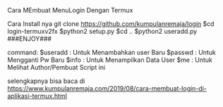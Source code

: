 Cara MEmbuat MenuLogin Dengan Termux

Cara Install nya 
git clone 
https://github.com/kumpulanremaja/login
$cd login-termuxv2fx
$python2 setup.py
$cd ..
$python2 useradd.py
###ENJOY###


command:
$useradd : Untuk Menambahkan user Baru
$passwd : Untuk Mengganti Pw Baru
$info : Untuk Menampilkan Data User
$me : Untuk Melihat Author/Pembuat Script ini


selengkapnya bisa baca di https://www.kumpulanremaja.com/2019/08/cara-membuat-login-di-aplikasi-termux.html
